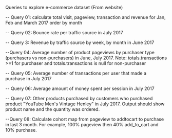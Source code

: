 
Queries to explore e-commerce dataset (From website)

-- Query 01: calculate total visit, pageview, transaction and revenue for Jan, Feb and March 2017 order by month

-- Query 02: Bounce rate per traffic source in July 2017

-- Query 3: Revenue by traffic source by week, by month in June 2017

--Query 04: Average number of product pageviews by purchaser type (purchasers vs non-purchasers) in June, July 2017. Note: totals.transactions >=1 for purchaser and totals.transactions is null for non-purchaser

-- Query 05: Average number of transactions per user that made a purchase in July 2017

-- Query 06: Average amount of money spent per session in July 2017

-- Query 07: Other products purchased by customers who purchased product "YouTube Men's Vintage Henley" in July 2017. Output should show product name and the quantity was ordered.

--Query 08: Calculate cohort map from pageview to addtocart to purchase in last 3 month. For example, 100% pageview then 40% add_to_cart and 10% purchase.

